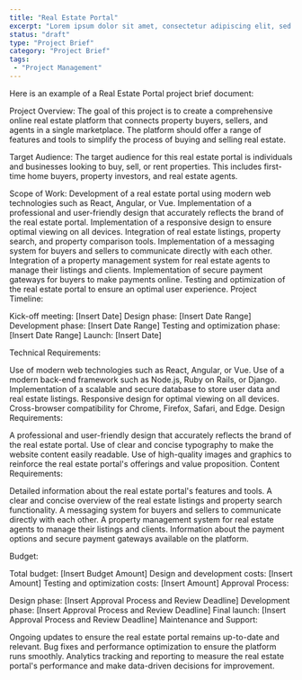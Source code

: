 ```yaml
---
title: "Real Estate Portal"
excerpt: "Lorem ipsum dolor sit amet, consectetur adipiscing elit, sed do eiusmod tempor incididunt ut labore et dolore magna aliqua. Donec enim diam vulputate ut."
status: "draft"
type: "Project Brief"
category: "Project Brief"
tags:
 - "Project Management"
---
```


Here is an example of a Real Estate Portal project brief document:

Project Overview:
The goal of this project is to create a comprehensive online real estate platform that connects property buyers, sellers, and agents in a single marketplace. The platform should offer a range of features and tools to simplify the process of buying and selling real estate.

Target Audience:
The target audience for this real estate portal is individuals and businesses looking to buy, sell, or rent properties. This includes first-time home buyers, property investors, and real estate agents.

Scope of Work:
Development of a real estate portal using modern web technologies such as React, Angular, or Vue.
Implementation of a professional and user-friendly design that accurately reflects the brand of the real estate portal.
Implementation of a responsive design to ensure optimal viewing on all devices.
Integration of real estate listings, property search, and property comparison tools.
Implementation of a messaging system for buyers and sellers to communicate directly with each other.
Integration of a property management system for real estate agents to manage their listings and clients.
Implementation of secure payment gateways for buyers to make payments online.
Testing and optimization of the real estate portal to ensure an optimal user experience.
Project Timeline:

Kick-off meeting: [Insert Date]
Design phase: [Insert Date Range]
Development phase: [Insert Date Range]
Testing and optimization phase: [Insert Date Range]
Launch: [Insert Date]

Technical Requirements:

Use of modern web technologies such as React, Angular, or Vue.
Use of a modern back-end framework such as Node.js, Ruby on Rails, or Django.
Implementation of a scalable and secure database to store user data and real estate listings.
Responsive design for optimal viewing on all devices.
Cross-browser compatibility for Chrome, Firefox, Safari, and Edge.
Design Requirements:

A professional and user-friendly design that accurately reflects the brand of the real estate portal.
Use of clear and concise typography to make the website content easily readable.
Use of high-quality images and graphics to reinforce the real estate portal's offerings and value proposition.
Content Requirements:

Detailed information about the real estate portal's features and tools.
A clear and concise overview of the real estate listings and property search functionality.
A messaging system for buyers and sellers to communicate directly with each other.
A property management system for real estate agents to manage their listings and clients.
Information about the payment options and secure payment gateways available on the platform.

Budget:

Total budget: [Insert Budget Amount]
Design and development costs: [Insert Amount]
Testing and optimization costs: [Insert Amount]
Approval Process:

Design phase: [Insert Approval Process and Review Deadline]
Development phase: [Insert Approval Process and Review Deadline]
Final launch: [Insert Approval Process and Review Deadline]
Maintenance and Support:

Ongoing updates to ensure the real estate portal remains up-to-date and relevant.
Bug fixes and performance optimization to ensure the platform runs smoothly.
Analytics tracking and reporting to measure the real estate portal's performance and make data-driven decisions for improvement.